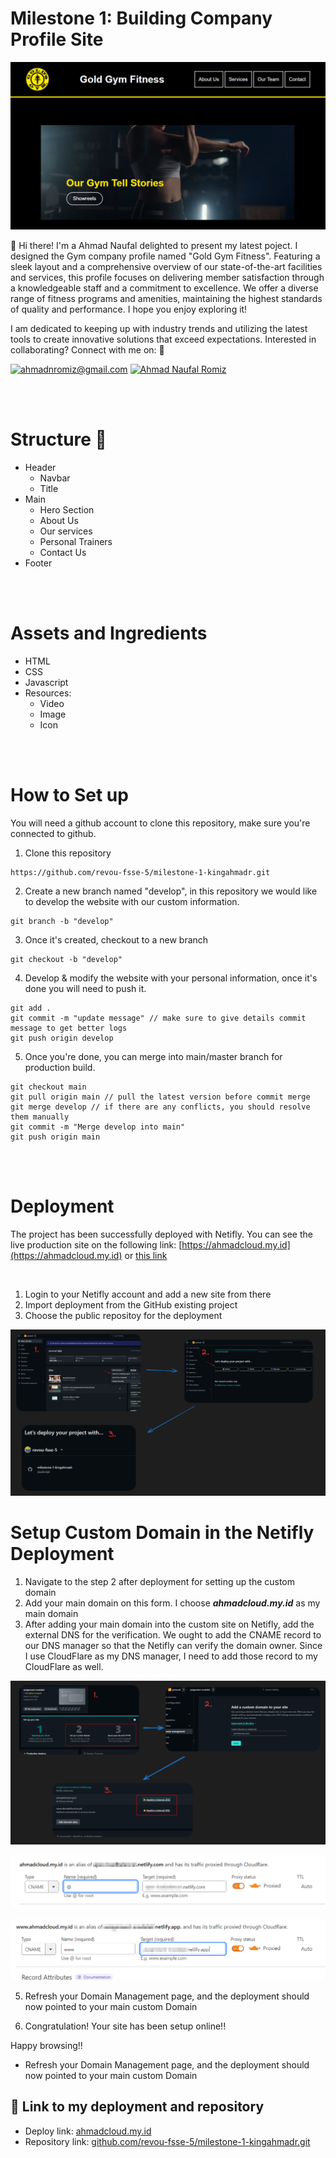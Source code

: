 # Milestone 1: Building Company Profile Site

![Website Hero Preview](/readme-img/2024-07-11_13-52.png "Website Hero Preview")

<p>👋 Hi there! I'm a Ahmad Naufal delighted to present my latest poject.
I designed the Gym company profile named "Gold Gym Fitness".
Featuring a sleek layout and a comprehensive overview of our state-of-the-art facilities and services, this profile focuses on delivering member satisfaction through a knowledgeable staff and a commitment to excellence. We offer a diverse range of fitness programs and amenities, maintaining the highest standards of quality and performance. I hope you enjoy exploring it!

I am dedicated to keeping up with industry trends and utilizing the latest tools to create innovative solutions that exceed expectations. Interested in collaborating? Connect with me on:
🚀</p>

[![ahmadnromiz@gmail.com][1.1]][1]
[![Ahmad Naufal Romiz][2.1]][2]


[1.1]: https://img.shields.io/badge/Gmail-D14836?style=for-the-badge&logo=gmail&logoColor=white 
[2.1]: https://img.shields.io/badge/linkedin-%230077B5.svg?style=for-the-badge&logo=linkedin&logoColor=white

[1]: mailto:ahmadnromiz@gmail.com
[2]: https://www.linkedin.com/in/ahmadnromiz/
[3]: https://plus.google.com/+CarlSednaoui
[4]: http://carlsed.tumblr.com
[5]: http://dribbble.com/carlsednaoui
[6]: http://www.github.com/carlsednaoui
<br>
<br>

# Structure 📰

 - Header
    - Navbar
    - Title
- Main
    - Hero Section
    - About Us
    - Our services
    - Personal Trainers
    - Contact Us
- Footer
<br>
<br>

# Assets and Ingredients
- HTML
- CSS
- Javascript
- Resources:
    - Video
    - Image
    - Icon
<br>
<br>

# How to Set up

You will need a github account to clone this repository, make sure you're connected to github.

1. Clone this repository
```
https://github.com/revou-fsse-5/milestone-1-kingahmadr.git
```

2. Create a new branch named "develop", in this repository we would like to develop the website with our custom information.

```
git branch -b "develop"
```

3. Once it's created, checkout to a new branch
```
git checkout -b "develop"
```

4. Develop & modify the website with your personal information, once it's done you will need to push it.
```
git add .
git commit -m "update message" // make sure to give details commit message to get better logs
git push origin develop 
```

5. Once you're done, you can merge into main/master branch for production build.
```
git checkout main
git pull origin main // pull the latest version before commit merge
git merge develop // if there are any conflicts, you should resolve them manually
git commit -m "Merge develop into main"
git push origin main
```
<br>
<br>

# Deployment

The project has been successfully deployed with Netifly.
You can see the live production site on the following link: [https://ahmadcloud.my.id](https://ahmadcloud.my.id) or [this link](https://www.ahmadcloud.my.id)

<br>

1. Login to your Netifly account and add a new site from there
2. Import deployment from the GitHub existing project
3. Choose the public repositoy for the deployment

![Netifly Deployment](/readme-img/2024-07-11_16-41.png)

# Setup Custom Domain in the Netifly Deployment

1. Navigate to the step 2 after deployment for setting up the custom domain
2. Add your main domain on this form. I choose ***ahmadcloud.my.id*** as my main domain
3. After adding your main domain into the custom site on Netifly, add the external DNS for the verification. We ought to add the CNAME record to our DNS manager so that the Netifly can verify the domain owner.
Since I use CloudFlare as my DNS manager, I need to add those record to my CloudFlare as well.

![Custom Domain Setup](/readme-img/2024-07-11_16-56.png)
<br>

![Setup CNAME](/readme-img/2024-07-06_10-25.png)

![Setup CNAME www](/readme-img/2024-07-06_10-27.png)

5. Refresh your Domain Management page, and the deployment should now pointed to your main custom Domain

6. Congratulation! Your site has been setup online!!

Happy browsing!!


- Refresh your Domain Management page, and the deployment should now pointed to your main custom Domain

## 📔 Link to my deployment and repository
* Deploy link: [ahmadcloud.my.id](https://ahmadcloud.my.id/) 
* Repository link: [github.com/revou-fsse-5/milestone-1-kingahmadr.git](https://github.com/revou-fsse-5/milestone-1-kingahmadr.git)
<br>
<br>
<br>

<div align="center">


